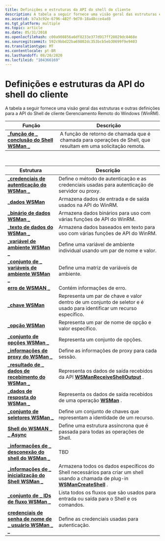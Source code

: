 ```yaml
---
title: Definições e estruturas da API do shell do cliente
description: A tabela a seguir fornece uma visão geral das estruturas e outras definições para a API do Shell de cliente Gerenciamento Remoto do Windows (WinRM).
ms.assetid: b7a3c92e-6796-482f-9d70-18a48cce4ad8
ms.tgt_platform: multiple
ms.topic: article
ms.date: 05/31/2018
ms.openlocfilehash: c00a908856a6df8233e377d917ff28029dc8468e
ms.sourcegitcommit: 592c9bbd22ba69802dc353bcb5eb30699f9e9403
ms.translationtype: MT
ms.contentlocale: pt-BR
ms.lasthandoff: 08/20/2020
ms.locfileid: "104366169"
---
```

# <a name="client-shell-api-structures-and-definitions"></a>Definições e estruturas da API do shell do cliente

A tabela a seguir fornece uma visão geral das estruturas e outras definições para a API do Shell de cliente Gerenciamento Remoto do Windows (WinRM).



| Função                                                                      | Descrição                                                                                  |
|-------------------------------------------------------------------------------|----------------------------------------------------------------------------------------------|
| [**\_função de \_ conclusão do Shell WSMan \_**](/windows/win32/api/wsman/nc-wsman-wsman_shell_completion_function) | A função de retorno de chamada que é chamada para operações de Shell, que resultam em uma solicitação remota. |



 



| Estrutura                                                                      | Descrição                                                                                                                                 |
|--------------------------------------------------------------------------------|---------------------------------------------------------------------------------------------------------------------------------------------|
| [**\_credenciais de autenticação do WSMan \_**](/windows/desktop/api/Wsman/ns-wsman-wsman_authentication_credentials) | Define o método de autenticação e as credenciais usadas para autenticação de servidor ou proxy.                                              |
| [**\_dados WSMan**](/windows/desktop/api/Wsman/ns-wsman-wsman_data)                                              | Armazena dados de entrada e de saída usados na API do WinRM.                                                                                     |
| [**\_binário de dados WSMan \_**](/windows/desktop/api/Wsman/ns-wsman-wsman_data_binary)                               | Armazena dados binários para uso com várias funções de API do WinRM.                                                                                |
| [**\_texto de dados do WSMan \_**](/windows/desktop/api/Wsman/ns-wsman-wsman_data_text)                                   | Armazena dados baseados em texto para uso com várias funções de API do WinRM.                                                                            |
| [**\_variável de ambiente WSMan \_**](/windows/desktop/api/Wsman/ns-wsman-wsman_environment_variable)             | Define uma variável de ambiente individual usando um par de nome e valor.                                                                  |
| [**\_conjunto de \_ variáveis de ambiente WSMan \_**](/windows/desktop/api/Wsman/ns-wsman-wsman_environment_variable_set)    | Define uma matriz de variáveis de ambiente.                                                                                                  |
| [**erro de WSMAN \_**](/windows/desktop/api/Wsman/ns-wsman-wsman_error)                                     | Contém informações de erro.                                                                                                                 |
| [**\_chave WSMan**](/windows/desktop/api/Wsman/ns-wsman-wsman_key)                                                | Representa um par de chave e valor dentro de um conjunto de seletor e é usado para identificar um recurso específico.                                       |
| [**\_opção WSMan**](/windows/desktop/api/Wsman/ns-wsman-wsman_option)                                          | Representa um par de nome de opção e valor específico.                                                                                           |
| [**\_conjunto de opções WSMan \_**](/windows/desktop/api/Wsman/ns-wsman-wsman_option_set)                                 | Representa um conjunto de opções.                                                                                                                |
| [**\_informações de proxy do WSMan \_**](/windows/desktop/api/Wsman/ns-wsman-wsman_proxy_info)                                 | Define as informações de proxy para cada sessão.                                                                                                |
| [**\_resultado de \_ dados de recebimento do WSMan \_**](/windows/desktop/api/Wsman/ns-wsman-wsman_receive_data_result)              | Representa os dados de saída recebidos da API [**WSManReceiveShellOutput**](/windows/desktop/api/Wsman/nf-wsman-wsmanreceiveshelloutput) .                                |
| [**\_dados de resposta do WSMan \_**](/windows/desktop/api/Wsman/ns-wsman-wsman_response_data)                           | Representa os dados de saída recebidos de uma operação [**WSMan**](wsman.md) .                                                                |
| [**\_conjunto de seletores WSMan \_**](/windows/desktop/api/Wsman/ns-wsman-wsman_selector_set)                             | Define um conjunto de chaves que representam a identidade de um recurso.                                                                            |
| [**Shell do WSMAN \_ \_ Async**](/windows/desktop/api/Wsman/ns-wsman-wsman_shell_async)                               | Define uma estrutura assíncrona que é passada para todas as operações de Shell.                                                                   |
| [**\_informações de \_ desconexão do shell do WSMan \_**](/windows/desktop/api/Wsman/ns-wsman-wsman_shell_disconnect_info)          | TBD                                                                                                                                         |
| [**\_informações de \_ inicialização do Shell WSMan \_**](/windows/desktop/api/Wsman/ns-wsman-wsman_shell_startup_info_v10)                | Armazena todos os dados específicos do Shell necessários para criar um shell usando a chamada de plug-in [**WSManCreateShell**](/windows/desktop/api/Wsman/nf-wsman-wsmancreateshell) . |
| [**\_conjunto de \_ IDs de fluxo WSMan \_**](/windows/desktop/api/Wsman/ns-wsman-wsman_stream_id_set)                          | Lista todos os fluxos que são usados para entrada ou saída para o Shell e os comandos.                                                  |
| [**credenciais de senha de nome de \_ usuário WSMan \_ \_**](/windows/desktop/api/Wsman/ns-wsman-wsman_username_password_creds)      | Define as credenciais usadas para autenticação.                                                                                            |



 

 

 